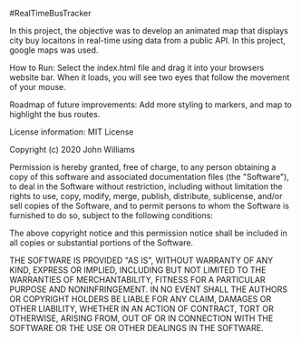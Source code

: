 #RealTimeBusTracker

In this project, the objective was to develop an animated map that displays city buy locaitons in real-time using data from a public API.  In this project, google maps was used. 

How to Run: Select the index.html file and drag it into your browsers website bar. When it loads, you will see two eyes that follow the movement of your mouse.

Roadmap of future improvements: Add more styling to markers, and map to highlight the bus routes. 

License information: MIT License

Copyright (c) 2020 John Williams

Permission is hereby granted, free of charge, to any person obtaining a copy of this software and associated documentation files (the "Software"), to deal in the Software without restriction, including without limitation the rights to use, copy, modify, merge, publish, distribute, sublicense, and/or sell copies of the Software, and to permit persons to whom the Software is furnished to do so, subject to the following conditions:

The above copyright notice and this permission notice shall be included in all copies or substantial portions of the Software.

THE SOFTWARE IS PROVIDED "AS IS", WITHOUT WARRANTY OF ANY KIND, EXPRESS OR IMPLIED, INCLUDING BUT NOT LIMITED TO THE WARRANTIES OF MERCHANTABILITY, FITNESS FOR A PARTICULAR PURPOSE AND NONINFRINGEMENT. IN NO EVENT SHALL THE AUTHORS OR COPYRIGHT HOLDERS BE LIABLE FOR ANY CLAIM, DAMAGES OR OTHER LIABILITY, WHETHER IN AN ACTION OF CONTRACT, TORT OR OTHERWISE, ARISING FROM, OUT OF OR IN CONNECTION WITH THE SOFTWARE OR THE USE OR OTHER DEALINGS IN THE SOFTWARE.

